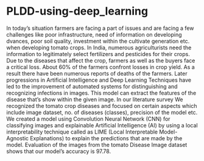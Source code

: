 # PLDD-using-deep_learning
In today’s situation farmers are facing a part of issues and are facing a few challenges like poor infrastructure, need of information on developing dvances, poor soil quality, investment within the cultivate generation etc. when developing tomato crops. In India, numerous agriculturists need the information to legitimately select fertilizers and pesticides for their crops. Due to the diseases that affect the crop, farmers as well as the buyers face a critical loss. About 60% of the farmers confront losses in crop yield. As a result there have been numerous reports of deaths of the farmers. Later progressions in Artificial Intelligence and Deep Learning Techniques have led to the improvement of automated systems for distinguishing and recognizing infections in images. This model can extract the features of the disease that’s show within the given image. In our literature survey We recognized the tomato crop diseases and focused on certain aspects which include image dataset, no. of diseases (classes), precision of the model etc. We created a model using Convolution Neural Network (CNN) for classifying images and explainable Artificial Intelligence (AI) by using a local interpretability technique called as LIME (Local Interpretable Model-Agnostic Explanations) to explain the predictions that are made by the model. Evaluation of the images from the tomato Disease Image dataset shows that our model’s accuracy is 97.78.
